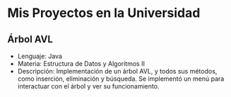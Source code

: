 # Mis Proyectos en la Universidad

## Árbol AVL

- Lenguaje: Java
- Materia: Estructura de Datos y Algoritmos II
- Descripción: Implementación de un árbol AVL, y todos sus métodos, como inserción, eliminación y búsqueda. Se implementó un menú para interactuar con el árbol y ver su funcionamiento. 
